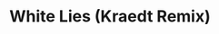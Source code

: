 ---
layout: song
redirect_from: /home/song/31
id: 31
title: White Lies (Kraedt Remix)
artist: Vicetone ft. Chloe Angelides
genre: Dubstep
image: White Lies Remix.jpg
buy-able: false
downloadable: true
yt-id: uKAZKZEFt4U
itunes:
beatport:
gplay:
amazon:
license: 2
---